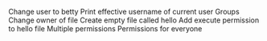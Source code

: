 Change user to betty
Print effective username of current user
Groups
Change owner  of file
Create empty file called hello
Add execute permission to hello file
Multiple permissions
Permissions for everyone
